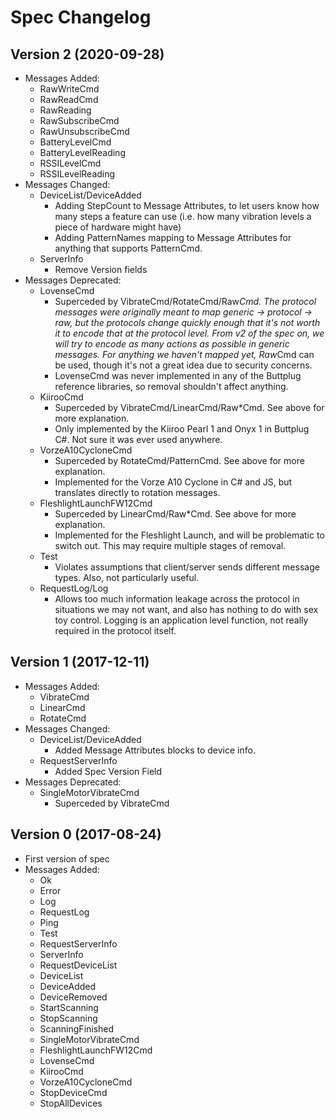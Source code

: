 # Spec Changelog

## Version 2 (2020-09-28)

- Messages Added:
  - RawWriteCmd
  - RawReadCmd
  - RawReading
  - RawSubscribeCmd
  - RawUnsubscribeCmd
  - BatteryLevelCmd
  - BatteryLevelReading
  - RSSILevelCmd
  - RSSILevelReading
- Messages Changed:
  - DeviceList/DeviceAdded
    - Adding StepCount to Message Attributes, to let users know how
      many steps a feature can use (i.e. how many vibration levels a
      piece of hardware might have)
    - Adding PatternNames mapping to Message Attributes for anything that
      supports PatternCmd.
  - ServerInfo
    - Remove Version fields
- Messages Deprecated:
  - LovenseCmd
    - Superceded by VibrateCmd/RotateCmd/Raw*Cmd. The protocol
      messages were originally meant to map generic -> protocol ->
      raw, but the protocols change quickly enough that it's not worth
      it to encode that at the protocol level. From v2 of the spec on,
      we will try to encode as many actions as possible in generic
      messages. For anything we haven't mapped yet, Raw*Cmd can be
      used, though it's not a great idea due to security concerns.
    - LovenseCmd was never implemented in any of the Buttplug
      reference libraries, so removal shouldn't affect anything.
  - KiirooCmd
    - Superceded by VibrateCmd/LinearCmd/Raw*Cmd. See above for more
      explanation.
    - Only implemented by the Kiiroo Pearl 1 and Onyx 1 in Buttplug
      C#. Not sure it was ever used anywhere.
  - VorzeA10CycloneCmd
    - Superceded by RotateCmd/PatternCmd. See above for more
      explanation.
    - Implemented for the Vorze A10 Cyclone in C# and JS, but
      translates directly to rotation messages.
  - FleshlightLaunchFW12Cmd
    - Superceded by LinearCmd/Raw*Cmd. See above for more explanation.
    - Implemented for the Fleshlight Launch, and will be problematic
      to switch out. This may require multiple stages of removal.
  - Test
    - Violates assumptions that client/server sends different message types.
      Also, not particularly useful.
  - RequestLog/Log
    - Allows too much information leakage across the protocol in situations we
      may not want, and also has nothing to do with sex toy control. Logging is
      an application level function, not really required in the protocol itself.

## Version 1 (2017-12-11)

- Messages Added:
  - VibrateCmd
  - LinearCmd
  - RotateCmd
- Messages Changed:
  - DeviceList/DeviceAdded
    - Added Message Attributes blocks to device info.
  - RequestServerInfo
    - Added Spec Version Field
- Messages Deprecated:
  - SingleMotorVibrateCmd
    - Superceded by VibrateCmd

## Version 0 (2017-08-24)

- First version of spec
- Messages Added:
  - Ok
  - Error
  - Log
  - RequestLog
  - Ping
  - Test
  - RequestServerInfo
  - ServerInfo
  - RequestDeviceList
  - DeviceList
  - DeviceAdded
  - DeviceRemoved
  - StartScanning
  - StopScanning
  - ScanningFinished
  - SingleMotorVibrateCmd
  - FleshlightLaunchFW12Cmd
  - LovenseCmd
  - KiirooCmd
  - VorzeA10CycloneCmd
  - StopDeviceCmd
  - StopAllDevices

